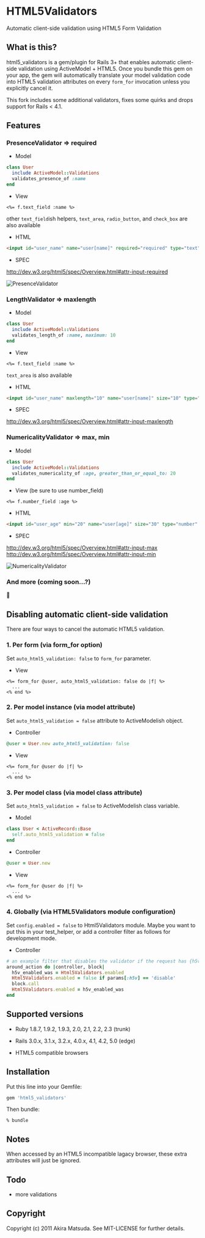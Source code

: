 # HTML5Validators

Automatic client-side validation using HTML5 Form Validation

## What is this?

html5_validators is a gem/plugin for Rails 3+ that enables automatic client-side
validation using ActiveModel + HTML5. Once you bundle this gem on your app,
the gem will automatically translate your model validation code into HTML5
validation attributes on every `form_for` invocation unless you explicitly
cancel it.

This fork includes some additional validators, fixes some quirks and drops
support for Rails < 4.1.

## Features

### PresenceValidator => required

* Model
```ruby
class User
  include ActiveModel::Validations
  validates_presence_of :name
end
```

* View
```erb
<%= f.text_field :name %>
```
other `text_field`ish helpers, `text_area`, `radio_button`, and `check_box` are also available

* HTML
```html
<input id="user_name" name="user[name]" required="required" type="text" />
```

* SPEC

http://dev.w3.org/html5/spec/Overview.html#attr-input-required

![PresenceValidator](https://raw.githubusercontent.com/amatsuda/html5_validators/0928dc13fdd1a7746deed9a9cf7e865e13039df8/assets/presence.png)

### LengthValidator => maxlength

* Model
```ruby
class User
  include ActiveModel::Validations
  validates_length_of :name, maximum: 10
end
```

* View
```erb
<%= f.text_field :name %>
```
`text_area` is also available

* HTML
```html
<input id="user_name" maxlength="10" name="user[name]" size="10" type="text" />
```

* SPEC

http://dev.w3.org/html5/spec/Overview.html#attr-input-maxlength

### NumericalityValidator => max, min

* Model
```ruby
class User
  include ActiveModel::Validations
  validates_numericality_of :age, greater_than_or_equal_to: 20
end
```

* View (be sure to use number_field)
```erb
<%= f.number_field :age %>
```

* HTML
```html
<input id="user_age" min="20" name="user[age]" size="30" type="number" />
```

* SPEC

http://dev.w3.org/html5/spec/Overview.html#attr-input-max
http://dev.w3.org/html5/spec/Overview.html#attr-input-min

![NumericalityValidator](https://raw.githubusercontent.com/amatsuda/html5_validators/0928dc13fdd1a7746deed9a9cf7e865e13039df8/assets/numericality.png)

### And more (coming soon...?)
:construction:

## Disabling automatic client-side validation

There are four ways to cancel the automatic HTML5 validation.

### 1. Per form (via form_for option)

Set `auto_html5_validation: false` to `form_for` parameter.

* View
```erb
<%= form_for @user, auto_html5_validation: false do |f| %>
  ...
<% end %>
```

### 2. Per model instance (via model attribute)

Set `auto_html5_validation = false` attribute to ActiveModelish object.

* Controller
```ruby
@user = User.new auto_html5_validation: false
```

* View
```erb
<%= form_for @user do |f| %>
  ...
<% end %>
```

### 3. Per model class (via model class attribute)

Set `auto_html5_validation = false` to ActiveModelish class variable.

* Model
```ruby
class User < ActiveRecord::Base
  self.auto_html5_validation = false
end
```

* Controller
```ruby
@user = User.new
```

* View
```erb
<%= form_for @user do |f| %>
  ...
<% end %>
```

### 4. Globally (via HTML5Validators module configuration)

Set `config.enabled = false` to Html5Validators module.
Maybe you want to put this in your test_helper, or add a controller filter as
follows for development mode.

* Controller
```ruby
# an example filter that disables the validator if the request has {h5v: 'disable'} params
around_action do |controller, block|
  h5v_enabled_was = Html5Validators.enabled
  Html5Validators.enabled = false if params[:h5v] == 'disable'
  block.call
  Html5Validators.enabled = h5v_enabled_was
end
```

## Supported versions

* Ruby 1.8.7, 1.9.2, 1.9.3, 2.0, 2.1, 2.2, 2.3 (trunk)

* Rails 3.0.x, 3.1.x, 3.2.x, 4.0.x, 4.1, 4.2, 5.0 (edge)

* HTML5 compatible browsers


## Installation

Put this line into your Gemfile:
```ruby
gem 'html5_validators'
```

Then bundle:
```
% bundle
```

## Notes

When accessed by an HTML5 incompatible lagacy browser, these extra attributes
will just be ignored.

## Todo

* more validations


## Copyright

Copyright (c) 2011 Akira Matsuda. See MIT-LICENSE for further details.
